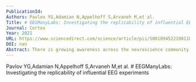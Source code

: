 ```yaml
---
PublicationId: 
Authors: Pavlov YG,Adamian N,Appelhoff S,Arvaneh M,et al.
Title: # EEGManyLabs: Investigating the replicability of influential EEG experiments
Journal: Cortex
Year: 2021
URL: https://www.sciencedirect.com/science/article/pii/S0010945221001106;https://scholar.google.ca/scholar?cluster=2890363267049191320&hl=en&as_sdt=0,5&sciodt=0,5
DOI: nan
Abstract: There is growing awareness across the neuroscience community that the replicability of findings about the relationship between brain activity and cognitive phenomena can be …
---
```


Pavlov YG,Adamian N,Appelhoff S,Arvaneh M,et al.  # EEGManyLabs: Investigating the replicability of influential EEG experiments